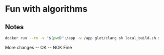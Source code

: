 # Fun with algorithms

## Notes

```sh
docker run --rm -v "$(pwd)":/app -w /app glot/clang sh local_build.sh soln
```


More changes
-- OK
-- NOK
Fine

